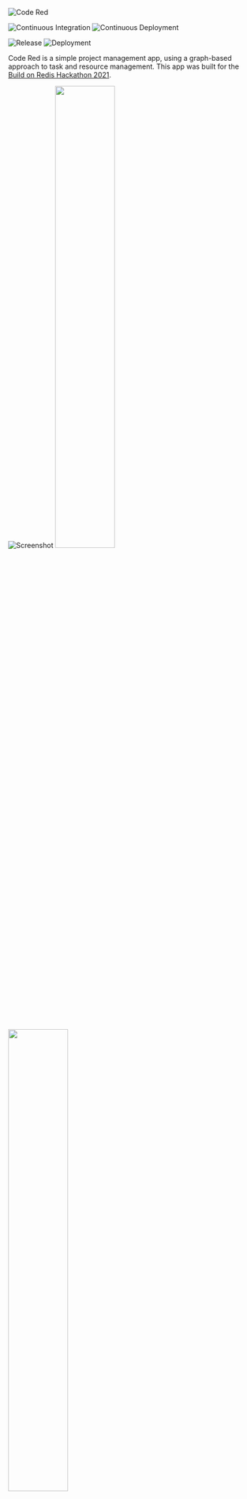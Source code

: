 ![Code Red](https://github.com/floriandejonckheere/code-red/raw/master/logo.png)

![Continuous Integration](https://github.com/floriandejonckheere/code-red/workflows/Continuous%20Integration/badge.svg)
![Continuous Deployment](https://github.com/floriandejonckheere/code-red/workflows/Continuous%20Deployment/badge.svg)

![Release](https://img.shields.io/github/v/release/floriandejonckheere/code-red?label=Latest%20release)
![Deployment](https://img.shields.io/github/deployments/floriandejonckheere/code-red/production?label=Deployment)

Code Red is a simple project management app, using a graph-based approach to task and resource management.
This app was built for the [Build on Redis Hackathon 2021](https://hackathons.redislabs.com/hackathons/build-on-redis-hackathon).


![Screenshot](https://github.com/floriandejonckheere/code-red/raw/master/screenshot0.png)
<a href="https://github.com/floriandejonckheere/code-red/raw/master/screenshot1.png"><img src="https://github.com/floriandejonckheere/code-red/raw/master/screenshot1.png" width="49%" height="auto"></a>
<a href="https://github.com/floriandejonckheere/code-red/raw/master/screenshot2.png"><img src="https://github.com/floriandejonckheere/code-red/raw/master/screenshot2.png" width="49%" height="auto"></a>

## What it does

Code Red is a simple app that allows you to manage and visualize your heavily interdependent project using a directed graph.

A project consists of a single graph, containing many tasks.
A task can be an idea, goal, epic, feature, simple task or bug.
It has a status as well: to do, in progress, in review or done.

Tasks can be linked to each other using a generic link (related to), or a specific relationship (blocked by, child of).

## How it works

![Architecture](https://github.com/floriandejonckheere/code-red/raw/master/architecture.png)

The application is conceived as a single Ruby on Rails monolith.
For persistence, the application stores its data both relationally and in a graph: the former using PostgreSQL, the latter in [RedisGraph](https://oss.redislabs.com/redisgraph/), a Redis module by RedisLabs.
Administrative data (such as users and projects) is stored relationally, while storage of tasks and the relationships between them is delegated to the graph storage.

The graph storage layer features a small custom built [DSL](#dsl), that translates method calls in the style of ActiveRecord into RedisGraph queries.

The web app is plain HTML sprinkled with some JavaScript (Stimulus for interactivity and [D3.js](https://d3js.org/)/[cola.js](https://ialab.it.monash.edu/webcola/) for graph visualization).
The HTML is rendered server-side before being sent to the client.
This means that instead of using JSON to transfer data between the server and client, HTML is sent and only the part of the DOM that changes, is replaced.
Please refer to [Turbo](https://turbo.hotwire.dev/) and [Stimulus](https://stimulus.hotwire.dev/) documentation for more information.

Graph data is fetched from a JSON endpoint using D3's JSON plugin.
In order to keep the application fast and snappy, [Hotwire](https://hotwire.dev/) is used as a framework.

Finally, the UI is built using [TailwindCSS](https://tailwindcss.com/), [Heroicons](https://heroicons.com/), [Collecticons](http://collecticons.io/) and [QuillJS](https://quilljs.com/) for the rich text editor.

**Project**

Projects are stored relationally in PostgreSQL.
A project has the following properties:

- `id`: User identifier
- `user`: Owner of the project
- `name`: Human readable name of the project

The project is linked to a graph (using `id` as graph name)
A graph has many tasks.

**Task**

Tasks are stored as nodes in Redis Graph.
A task is a graph node and has the following properties:

- `title`: Task title
- `description`: Rich text, multiline description of the task
- `deadline`: Date
- `status`: One of `Todo`, `In Progress`, `Review` or `Done`
- `type`: One of `Idea`, `Goal`, `Epic`, `Feature`, `Task` or `Bug`
-` user`: Assignee
  
A task can be linked to many other tasks, by relationships.

**Relationship**

Relationships are stored as edges in Redis Graph.
A relationship is a directed graph edge and has the following properties:

- `from`: Source node
- `type`: One of `Blocked By`, `Child Of`, `Related To`
- `to`: Destination node

Relationships are stored as directed edges, but in the interface both directions are rendered.
For example, if Task A is blocked by Task B, Task B will be shown as "blocks Task A".
It is also possible to add relationships in both directions.

**Fetch tasks**

A graph has many tasks, which are fetched using the following Redis Graph query:

```cypher
"GRAPH.QUERY" "055616f0-a130-42b1-a3fd-81b7c8a3ef1b" "MATCH (n:Task) RETURN n" "--compact"
```

**Create/update task**

A task is created and updated with all its properties using the following query:

```cypher
"GRAPH.QUERY" "055616f0-a130-42b1-a3fd-81b7c8a3ef1b" "MERGE (n:Task {id: 'f5ec1f25-0cee-49d0-9a85-1043f04ea845'}) SET n.created_at = '2021-05-15 10:20:28 UTC', n.updated_at = '2021-05-15 10:20:28 UTC', n.graph = '#<Graph name=055616f0-a130-42b1-a3fd-81b7c8a3ef1b>', n.id = 'f5ec1f25-0cee-49d0-9a85-1043f04ea845', n.title = 'Submit hackathon app', n.description = '<p>Description of my task</p>', n.deadline = '2021-05-15', n.status = 'todo', n.type = 'task', n.user_id = '25714246-be92-4d96-b1ce-cbb57aaf4747'" "--compact"
```

**Delete task**

A task is deleted using the following query:

```cypher
"GRAPH.QUERY" "055616f0-a130-42b1-a3fd-81b7c8a3ef1b" "MATCH (n:Task {id: 'f5ec1f25-0cee-49d0-9a85-1043f04ea845'}) DELETE n" "--compact"
```

**Fetch relationship**

A task's related nodes are always queried based on relationship type.
The related tasks are fetched using the following query:

```cypher
"GRAPH.QUERY" "055616f0-a130-42b1-a3fd-81b7c8a3ef1b" "MATCH (n:Task {id: 'c9bc52a0-c436-499c-954c-da40e82f50b2'}) -[r:blocked_by]-> (m:Task) RETURN n, m, type(r) AS t" "--compact"
```

**Add relationship**

Two tasks are linked to each other using the following query:

```cypher
"GRAPH.QUERY" "055616f0-a130-42b1-a3fd-81b7c8a3ef1b" "MATCH (n:Task {id: '1ad21814-69d7-47d0-a7bb-de678b86c653'}), (m:Task {id: '07427e6b-7bba-44e4-b967-8fb5ca098053'}) MERGE (n) -[r:blocked_by]-> (m)" "--compact"
```

**Delete relationship**

Two tasks are unlinked from each other using the following query:


```cypher
"GRAPH.QUERY" "055616f0-a130-42b1-a3fd-81b7c8a3ef1b" "MATCH (n:Task {id: '1ad21814-69d7-47d0-a7bb-de678b86c653'}) -[r:related_to]-> (m:Task) DELETE r" "--compact"
```

## DSL

A small Domain Specific Language was built to accommodate and simplify graph persistence.
It aims at providing a small but robust interface that should feel familiar to developers used to ActiveRecord's API.
The main class implementing this construction can be found at [app/graph/dsl.rb](https://github.com/floriandejonckheere/code-red/blob/master/app/graph/dsl.rb).

Example of a query:

```ruby
query = graph
  .match(:n, from.class.name, id: from.id)
  .to(:r, type)
  .match(:m, to.class.name)
  .delete(:r)

query.to_cypher

# => "MATCH (n:Task {id: 'c9bc52a0-c436-499c-954c-da40e82f50b2'}) -[r:blocked_by]-> (m:Task) DELETE r"

query.execute

# => []
```

## Setup

First, ensure you have a working Docker environment.

Pull the images and start the containers:

```
docker-compose up -d
```

Compile the frontend code:

```
docker-compose run --rm app bin/webpack
```

Set up the PostgreSQL database:

```
docker-compose exec app rails db:setup
```

Load sample data into the PostgreSQL and Redis databases:

```
docker-compose exec app rails database:seed
```

The application should now be available at [http://localhost:3000](http://localhost:3000).

## Development

Use the `bin/update` script to update your development environment dependencies.

If you want to enable faster compilation of assets, run Webpack dev server in the same container as the Rails server:

```
docker-compose exec app bin/webpack-bin-server
```

## Debugging

To debug the server component in your IDE, start the `debug` instead of the `app` container, and connect to `localhost:1234`.

## Testing

Run the test suite:

```
rspec
```

## Secrets

### Repository secrets

Github secrets for release:

- `DOCKER_TOKEN` (needed for [Github Container Registry](https://docs.github.com/en/packages/getting-started-with-github-container-registry/migrating-to-github-container-registry-for-docker-images))

### Environment secrets

Github secrets for continuous deployment (process):

- `DOCKER_TOKEN` (needed for [Github Container Registry](https://docs.github.com/en/packages/getting-started-with-github-container-registry/migrating-to-github-container-registry-for-docker-images))
- `GANDIV5_API_KEY` (needed for Let's Encrypt integration)
- `SECRET_KEY_BASE`

- `SSH_HOST` (deployment host)
- `SSH_USER` (deployment user)
- `SSH_KEY` (private key)
- `SSH_HOST_KEY` (host public key)

## Releasing

Update the changelog and bump the version in `lib/code_red/version.rb`.
Create a tag for the version and push it to Github.
A Docker image will automatically be built and pushed to the registry.

```sh
nano lib/code_red/version.rb
git add lib/code_red/version.rb
git commit -m "Bump version to v1.0.0"
git tag v1.0.0
git push origin master
git push origin v1.0.0
```

## License

See [LICENSE.md](LICENSE.md).
